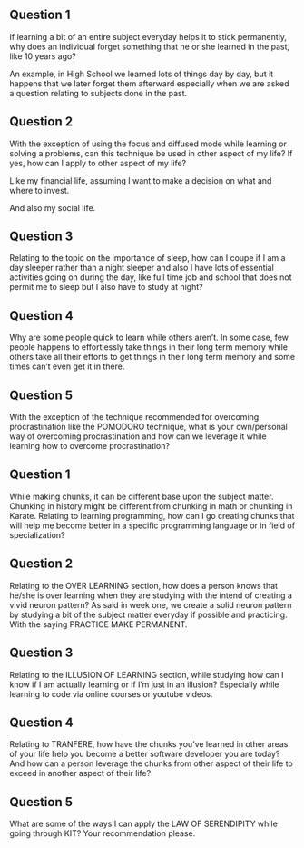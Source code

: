 ## Question 1
If learning a bit of an entire subject everyday helps it to stick permanently, why does an individual forget something that he or she learned in the past, like 10 years ago?

An example, in High School we learned lots of things day by day, but it happens that we later forget them afterward especially when we are asked a question relating to subjects done in the past.

## Question 2
With the exception of using the focus and diffused mode while learning or solving a problems, can this technique be used in other aspect of my life? If yes, how can I apply to other aspect of my life?

Like my financial life, assuming I want to make a decision on what and where to invest. 

And also my social life. 

## Question 3
Relating to the topic on the importance of sleep, how can I coupe if I am a day sleeper rather than a night sleeper and also I have lots of essential activities going on during the day, like full time job and school that does not permit me to sleep but I also have to study at night?


## Question 4
Why are some people quick to learn while others aren’t. In some case, few people happens to effortlessly take things in their long term memory while others take all their efforts to get things in their long term memory and some times can’t even get it in there.


## Question 5
With the exception of the technique recommended for overcoming procrastination like the POMODORO technique, what is your own/personal way of overcoming procrastination and how can we leverage it while learning how to overcome procrastination?


## Question 1
While making chunks, it can be different base upon the subject matter. Chunking in history might be different from chunking in math or chunking in Karate. Relating to learning programming, how can I go creating chunks that will help me become better in a specific programming language or in field of specialization?

## Question 2
Relating to the OVER LEARNING section, how does a person knows that he/she is over learning when they are studying with the intend of creating a vivid neuron pattern? As said in week one, we create a solid neuron pattern by studying a bit of the subject matter everyday if possible and practicing. With the saying PRACTICE MAKE PERMANENT.

## Question 3
Relating to the ILLUSION OF LEARNING section, while studying how can I know if I am actually learning or if I’m just in an illusion? Especially while learning to code via online courses or youtube videos.

## Question 4
Relating to TRANFERE, how have the chunks you’ve learned in other areas of your life help you become a better software developer you are today? And how can a person leverage the chunks from other aspect of their life to exceed in another aspect of their life?

## Question 5
What are some of the ways I can apply the LAW OF SERENDIPITY while going through KIT? Your recommendation please.